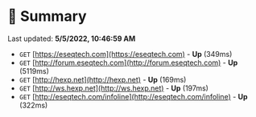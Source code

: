 # 📖 Summary
Last updated: **5/5/2022, 10:46:59 AM**

- `GET` [https://eseqtech.com](https://eseqtech.com) - **Up** (349ms)
- `GET` [http://forum.eseqtech.com](http://forum.eseqtech.com) - **Up** (5119ms)
- `GET` [http://hexp.net](http://hexp.net) - **Up** (169ms)
- `GET` [http://ws.hexp.net](http://ws.hexp.net) - **Up** (197ms)
- `GET` [http://eseqtech.com/infoline](http://eseqtech.com/infoline) - **Up** (322ms)
